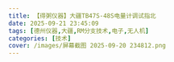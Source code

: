 ```yaml
---
title: 【得粥仪器】大疆TB47S-48S电量计调试指北
date: 2025-09-21 23:45:09
tags: [德州仪器,大疆,RM分支技术,电子,无人机]
categories: [技术]
cover: /images/屏幕截图 2025-09-20 234812.png
---
```

